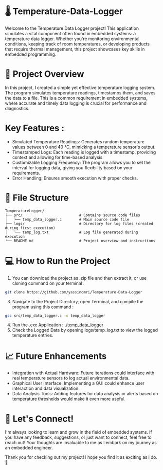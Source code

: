 # 🌡️ Temperature-Data-Logger
Welcome to the Temperature Data Logger project! This application simulates a vital component often found in embedded systems: a temperature data logger. Whether you're monitoring environmental conditions, keeping track of room temperatures, or developing products that require thermal management, this project showcases key skills in embedded programming.

# 🚀 Project Overview
In this project, I created a simple yet effective temperature logging system. The program simulates temperature readings, timestamps them, and saves the data to a file. This is a common requirement in embedded systems, where accurate and timely data logging is crucial for performance and diagnostics.
# Key Features :
* Simulated Temperature Readings: Generates random temperature values between 0 and 40 °C, mimicking a temperature sensor's output.
* Timestamped Logs: Each reading is logged with a timestamp, providing context and allowing for time-based analysis.
* Customizable Logging Frequency: The program allows you to set the interval for logging data, giving you flexibility based on your requirements.
* Error Handling: Ensures smooth execution with proper checks.

# 📂 File Structure
```
TemperatureLogger/
├── src/                          # Contains source code files
│   └── temp_data_logger.c        # Main source code file
├── logs/                         # Directory for log files (created during first execution)
│   └── temp_log.txt              # Log file generated during execution
└── README.md                     # Project overview and instructions
```


# 💻 How to Run the Project 
1. You can download the project as .zip file and then extract it, or use cloning command on your terminal :
```bash
git clone https://github.com/yassinomri/Temperature-Data-Logger
```
3. Navigate to the Project Directory, open Terminal, and compile the program using this command :
```bash
gcc src/temp_data_logger.c -o temp_data_logger
```
4. Run the .exe Application : 
./temp_data_logger
5. Check the Logged Data by opening logs/temp_log.txt to view the logged temperature entries.

# 📈 Future Enhancements
- Integration with Actual Hardware: Future iterations could interface with real temperature sensors to log actual environmental data.
- Graphical User Interface: Implementing a GUI could enhance user interaction and data visualization.
- Data Analysis Tools: Adding features for data analysis or alerts based on temperature thresholds would make it even more useful.

# 🤝 Let's Connect!
I'm always looking to learn and grow in the field of embedded systems. If you have any feedback, suggestions, or just want to connect, feel free to reach out! Your thoughts are invaluable to me as I embark on my journey as an embedded engineer.

Thank you for checking out my project! I hope you find it as exciting as I do. 🌟
